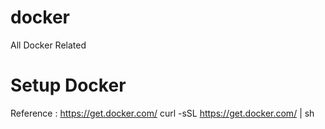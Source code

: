 # docker
All Docker Related


# Setup Docker 
Reference : https://get.docker.com/
curl -sSL https://get.docker.com/ | sh 
